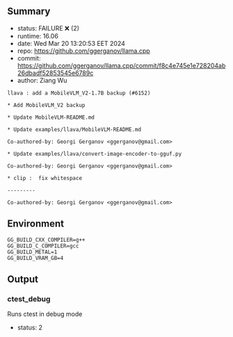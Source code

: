 ## Summary

- status:  FAILURE ❌ (2)
- runtime: 16.06
- date:    Wed Mar 20 13:20:53 EET 2024
- repo:    https://github.com/ggerganov/llama.cpp
- commit:  https://github.com/ggerganov/llama.cpp/commit/f8c4e745e1e728204ab26dbadf52853545e6789c
- author:  Ziang Wu
```
llava : add a MobileVLM_V2-1.7B backup (#6152)

* Add MobileVLM_V2 backup

* Update MobileVLM-README.md

* Update examples/llava/MobileVLM-README.md

Co-authored-by: Georgi Gerganov <ggerganov@gmail.com>

* Update examples/llava/convert-image-encoder-to-gguf.py

Co-authored-by: Georgi Gerganov <ggerganov@gmail.com>

* clip :  fix whitespace

---------

Co-authored-by: Georgi Gerganov <ggerganov@gmail.com>
```

## Environment

```
GG_BUILD_CXX_COMPILER=g++
GG_BUILD_C_COMPILER=gcc
GG_BUILD_METAL=1
GG_BUILD_VRAM_GB=4
```

## Output

### ctest_debug

Runs ctest in debug mode
- status: 2
```

```

